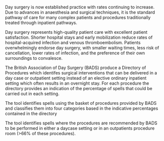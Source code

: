Day surgery is now established practice with rates continuing to increase. Due to advances in anaesthesia and surgical techniques, it is the standard pathway of care for many complex patients and procedures traditionally treated through inpatient pathways.

Day surgery represents high-quality patient care with excellent patient satisfaction. Shorter hospital stays and early mobilization reduce rates of hospital-acquired infection and venous thromboembolism. Patients overwhelmingly endorse day surgery, with smaller waiting times, less risk of cancellation, lower rates of infection, and the preference of their own surroundings to convalesce. 

The British Association of Day Surgery (BADS) produce a Directory of Procedures which identifes surgical interventions that can be delivered in a day case or outpatient setting  instead of an elective ordinary inpatient setting which often results in an  overnight stay. For each procedure the directory provides an indication of the percentage of spells that could be carried out in each setting.

The tool identifies spells using the basket of procedures provided by BADS and classifies them into four categories based in the indicative percentages contained in the directory 

The tool identifies spells where the procedures are recommended by BADS to be performed in either a daycase setting or in an outpatients procedure room (>66% of these procedures).
